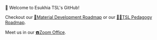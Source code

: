 🌈 Welcome to Esukhia TSL's GitHub!

Checkout our [📖Material Development Roadmap](https://github.com/orgs/Esukhia/projects/8) or our [👩‍🏫TSL Pedagogy Roadmap](https://github.com/orgs/Esukhia/projects/11).


Meet us in our [☎️Zoom Office](https://esukhia-org.zoom.us/j/6471651374?pwd=bjJsRDZvNUdYcTdURkw2S1ZUSVVkdz09).
